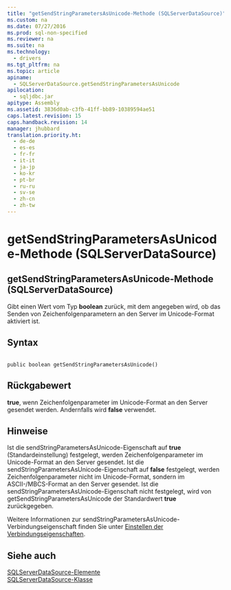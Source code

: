 ```yaml
---
title: "getSendStringParametersAsUnicode-Methode (SQLServerDataSource)"
ms.custom: na
ms.date: 07/27/2016
ms.prod: sql-non-specified
ms.reviewer: na
ms.suite: na
ms.technology: 
  - drivers
ms.tgt_pltfrm: na
ms.topic: article
apiname: 
  - SQLServerDataSource.getSendStringParametersAsUnicode
apilocation: 
  - sqljdbc.jar
apitype: Assembly
ms.assetid: 3836d0ab-c3fb-41ff-bb89-10389594ae51
caps.latest.revision: 15
caps.handback.revision: 14
manager: jhubbard
translation.priority.ht: 
  - de-de
  - es-es
  - fr-fr
  - it-it
  - ja-jp
  - ko-kr
  - pt-br
  - ru-ru
  - sv-se
  - zh-cn
  - zh-tw
---
```

# getSendStringParametersAsUnicode-Methode (SQLServerDataSource)
    
## getSendStringParametersAsUnicode\-Methode \(SQLServerDataSource\)  
 Gibt einen Wert vom Typ **boolean** zurück, mit dem angegeben wird, ob das Senden von Zeichenfolgenparametern an den Server im Unicode\-Format aktiviert ist.  
  
## Syntax  
  
```  
  
public boolean getSendStringParametersAsUnicode()  
```  
  
## Rückgabewert  
 **true**, wenn Zeichenfolgenparameter im Unicode\-Format an den Server gesendet werden. Andernfalls wird **false** verwendet.  
  
## Hinweise  
 Ist die sendStringParametersAsUnicode\-Eigenschaft auf **true** \(Standardeinstellung\) festgelegt, werden Zeichenfolgenparameter im Unicode\-Format an den Server gesendet. Ist die sendStringParametersAsUnicode\-Eigenschaft auf **false** festgelegt, werden Zeichenfolgenparameter nicht im Unicode\-Format, sondern im ASCII\-\/MBCS\-Format an den Server gesendet. Ist die sendStringParametersAsUnicode\-Eigenschaft nicht festgelegt, wird von getSendStringParametersAsUnicode der Standardwert **true** zurückgegeben.  
  
 Weitere Informationen zur sendStringParametersAsUnicode\-Verbindungseigenschaft finden Sie unter [Einstellen der Verbindungseigenschaften](../content/Setting-the-Connection-Properties.md).  
  
## Siehe auch  
 [SQLServerDataSource-Elemente](../content/SQLServerDataSource-Members.md)   
 [SQLServerDataSource-Klasse](../content/SQLServerDataSource-Class.md)  
  
  